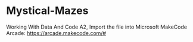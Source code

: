 # Mystical-Mazes

Working With Data And Code A2, Import the file into Microsoft MakeCode Arcade: https://arcade.makecode.com/#
